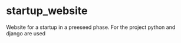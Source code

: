 # startup_website
Website for a startup in a preeseed phase. For the project python and django are used
